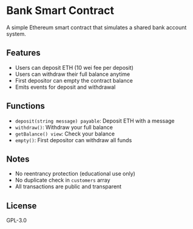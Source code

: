 # Bank Smart Contract

A simple Ethereum smart contract that simulates a shared bank account system.

## Features

- Users can deposit ETH (10 wei fee per deposit)
- Users can withdraw their full balance anytime
- First depositor can empty the contract balance
- Emits events for deposit and withdrawal

## Functions

- `deposit(string message) payable`: Deposit ETH with a message
- `withdraw()`: Withdraw your full balance
- `getBalance() view`: Check your balance
- `empty()`: First depositor can withdraw all funds

## Notes

- No reentrancy protection (educational use only)
- No duplicate check in `customers` array
- All transactions are public and transparent

## License

GPL-3.0
